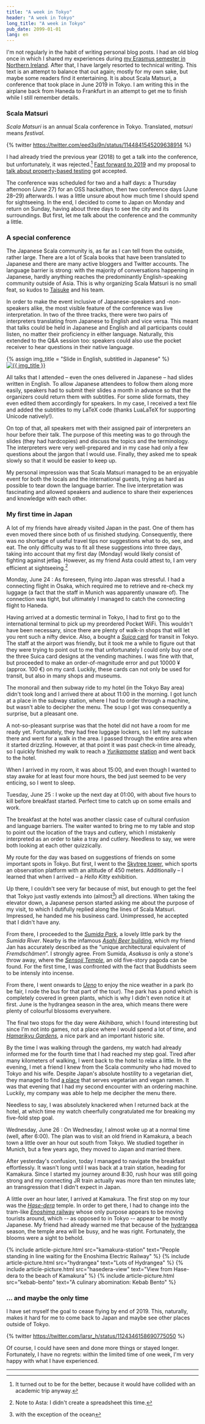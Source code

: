 ```yaml
---
title: "A week in Tokyo"
header: "A week in Tokyo"
long_title: "A week in Tokyo"
pub_date: 2099-01-01
lang: en
---
```


I'm not regularly in the habit of writing personal blog posts.
I had an old blog once in which I shared my experiences during [my Erasmus semester in Northern Ireland](/articles/erasmus).
After that, I have largely resorted to technical writing.
This text is an attempt to balance that out again; mostly for my own sake, but maybe some readers find it entertaining.
It is about Scala Matsuri, a conference that took place in June 2019 in Tokyo.
I am writing this in the airplane back from Haneda to Frankfurt in an attempt to get me to finish while I still remember details.

### Scala Matsuri

_Scala Matsuri_ is an annual Scala conference in Tokyo.
Translated, _matsuri_ means _festival_.

{% twitter https://twitter.com/eed3si9n/status/1144841545209638914 %}

I had already tried the previous year (2018) to get a talk into the conference, but unfortunately, it was rejected.[^1]
<a href="http://2019.scalamatsuri.org/index_en.html">Fast forward to 2019</a> and my proposal to <a href="/talks/property-testing">talk about property-based testing</a> got accepted.

The conference was scheduled for two and a half days: a Thursday afternoon (June 27) for an OSS hackathon, then two conference days (June 28–29) afterwards.
I was a little unsure about how much time I should spend for sightseeing.
In the end, I decided to come to Japan on Monday and return on Sunday, having about three days to see the city and its surroundings.
But first, let me talk about the conference and the community a little.

### A special conference

The Japanese Scala community is, as far as I can tell from the outside, rather large.
There are a lot of Scala books that have been translated to Japanese and there are many active bloggers and Twitter accounts.
The language barrier is strong: with the majority of conversations happening in Japanese, hardly anything reaches the predominantly English-speaking community outside of Asia.
This is why organizing Scala Matsuri is no small feat, so kudos to <a href="https://twitter.com/OE_uia">Taisuke</a> and his team.

In order to make the event inclusive of Japanese-speakers and -non-speakers alike, the most visible feature of the conference was live interpretation.
In two of the three tracks, there were two pairs of interpreters translating from Japanese to English and vice versa.
This meant that talks could be held in Japanese and English and all participants could listen, no matter their proficiency in either language.
Naturally, this extended to the Q&A session too: speakers could also use the pocket receiver to hear questions in their native language.

{% assign img_title = "Slide in English, subtitled in Japanese" %}
<a href="/img/articles/scala-matsuri/subtitled_slide.png" data-toggle="lightbox" class="figure-float-right" data-footer="{{ img_title }}">
  <img src="/img/articles/scala-matsuri/subtitled_slide.png" alt="{{ img_title }}" class="img-fluid img-thumbnail" data-toggle="tooltip" data-placement="bottom" title="{{ img_title }}">
</a>

All talks that I attended – even the ones delivered in Japanese – had slides written in English.
To allow Japanese attendees to follow them along more easily, speakers had to submit their slides a month in advance so that the organizers could return them with subtitles.
For some slide formats, they even edited them accordingly for speakers.
In my case, I received a text file and added the subtitles to my LaTeX code (thanks LuaLaTeX for supporting Unicode natively!).

On top of that, all speakers met with their assigned pair of interpreters an hour before their talk.
The purpose of this meeting was to go through the slides (they had hardcopies) and discuss the topics and the terminology.
The interpreters were very well-prepared and in my case had only a few questions about the jargon that I would use.
Finally, they asked me to speak slowly so that it would be easier to keep up.

My personal impression was that Scala Matsuri managed to be an enjoyable event for both the locals and the international guests, trying as hard as possible to tear down the language barrier.
The live interpretation was fascinating and allowed speakers and audience to share their experiences and knowledge with each other.

### My first time in Japan

A lot of my friends have already visited Japan in the past.
One of them has even moved there since both of us finished studying.
Consequently, there was no shortage of useful travel tips nor suggestions what to do, see, and eat.
The only difficulty was to fit all these suggestions into three days, taking into account that my first day (Monday) would likely consist of fighting against jetlag.
However, as my friend Asta could attest to, I am very efficient at sightseeing.[^2]

Monday, June 24
: As foreseen, flying into Japan was stressful.
  I had a connecting flight in Osaka, which required me to retrieve and re-check my luggage (a fact that the staff in Munich was apparently unaware of).
  The connection was tight, but ultimately I managed to catch the connecting flight to Haneda.

  Having arrived at a domestic terminal in Tokyo, I had to first go to the international terminal to pick up my preordered Pocket WiFi.
  This wouldn't have been necessary, since there are plenty of walk-in shops that will let you rent such a nifty device.
  Also, a bought a <a href="https://en.wikipedia.org/wiki/Suica">_Suica_ card</a> for transit in Tokyo.
  The staff at the airport was friendly, but it took me a while to figure out that they were trying to point out to me that unfortunately I could only buy one of the three Suica card designs at the vending machines.
  I was fine with that, but proceeded to make an order-of-magnitude error and put 10000 ¥ (approx. 100 €) on my card.
  Luckily, these cards can not only be used for transit, but also in many shops and museums.

  The monorail and then subway ride to my hotel (in the Tokyo Bay area) didn't took long and I arrived there at about 11:00 in the morning.
  I got lunch at a place in the subway station, where I had to order through a machine, but wasn't able to decipher the menu.
  The soup I got was consequently a surprise, but a pleasant one.

  A not-so-pleasant surprise was that the hotel did not have a room for me ready yet.
  Fortunately, they had free luggage lockers, so I left my suitcase there and went for a walk in the area.
  I passed through the entire area when it started drizzling.
  However, at that point it was past check-in time already, so I quickly finished my walk to reach a <a href="https://en.wikipedia.org/wiki/Yurikamome">_Yurikamome_</a> <a href="https://en.wikipedia.org/wiki/Tokyo_International_Cruise_Terminal_Station">station</a> and went back to the hotel.

  When I arrived in my room, it was about 15:00, and even though I wanted to stay awake for at least four more hours, the bed just seemed to be very enticing, so I went to sleep.

Tuesday, June 25
: I woke up the next day at 01:00, with about five hours to kill before breakfast started.
  Perfect time to catch up on some emails and work.

  The breakfast at the hotel was another classic case of cultural confusion and language barriers.
  The waiter wanted to bring me to my table and stop to point out the location of the trays and cutlery, which I mistakenly interpreted as an order to take a tray and cutlery.
  Needless to say, we were both looking at each other quizzically.

  My route for the day was based on suggestions of friends on some important spots in Tokyo.
  But first, I went to the <a href="https://en.wikipedia.org/wiki/Tokyo_Skytree">Skytree tower,</a> which sports an observation platform with an altitude of 450 meters.
  Additionally – I learned that when I arrived – a _Hello Kitty_ exhibition.

  Up there, I couldn't see very far because of mist, but enough to get the feel that Tokyo just vastly extends into (almost[^3]) all directions.
  When taking the elevator down, a Japanese person started asking me about the purpose of my visit, to which I dutifully replied along the lines of Scala Matsuri.
  Impressed, he handed me his business card.
  Unimpressed, he accepted that I didn't have any.

  From there, I proceeded to the <a href="https://en.wikipedia.org/wiki/Sumida_Park">_Sumida Park_</a>, a lovely little park by the _Sumida River_.
  Nearby is the infamous <a href="https://en.wikipedia.org/wiki/Asahi_Beer_Hall">_Asahi Beer_ building</a>, which my friend Jan has accurately described as the “unique architectural equivalent of _Fremdschämen_”.
  I strongly agree.
  From Sumida, _Asakusa_ is only a stone's throw away, where the <a href="https://en.wikipedia.org/wiki/Sens%C5%8D-ji">_Sensoji Temple_</a>, an old five-story pagoda can be found.
  For the first time, I was confronted with the fact that Buddhists seem to be intensly into incense.

  From there, I went onwards to <a href="https://en.wikipedia.org/wiki/Ueno_Park">_Ueno_</a> to enjoy the nice weather in a park (to be fair, I rode the bus for that part of the tour).
  The park has a pond which is completely covered in green plants, which is why I didn't even notice it at first.
  June is the hydrangea season in the area, which means there were plenty of colourful blossoms everywhere.

  The final two stops for the day were _Akihibara_, which I found interesting but since I'm not into games, not a place where I would spend a lot of time, and <a href="https://en.wikipedia.org/wiki/Hamarikyu_Gardens">_Hamarikyu Gardens_</a>, a nice park and an important historic site.

  By the time I was walking through the gardens, my watch had already informed me for the fourth time that I had reached my step goal.
  Tired after many kilometers of walking, I went back to the hotel to relax a little.
  In the evening, I met a friend I knew from the Scala community who had moved to Tokyo and his wife.
  Despite Japan's absolute hostility to a vegetarian diet, they managed to find <a href="https://soranoiro-vege.com/">a place</a> that serves vegetarian and vegan ramen.
  It was that evening that I had my second encounter with an ordering machine.
  Luckily, my company was able to help me decipher the menu there.

  Needless to say, I was absolutely knackered when I returned back at the hotel, at which time my watch cheerfully congratulated me for breaking my five-fold step goal.

Wednesday, June 26
: On Wednesday, I almost woke up at a normal time (well, after 6:00).
  The plan was to visit an old friend in Kamakura, a beach town a little over an hour out south from Tokyo.
  We studied together in Munich, but a few years ago, they moved to Japan and married there.

  After yesterday's confusion, today I managed to navigate the breakfast effortlessly.
  It wasn't long until I was back at a train station, heading for Kamakura.
  Since I started my journey around 8:30, rush hour was still going strong and my connecting JR train actually was more than ten minutes late; an transgression that I didn't expect in Japan.

  A little over an hour later, I arrived at Kamakura.
  The first stop on my tour was the <a href="https://en.wikipedia.org/wiki/Hase-dera_(Kamakura)">_Hase-dera_</a> temple.
  In order to get there, I had to change into the tram-like <a href="https://en.wikipedia.org/wiki/Enoshima_Electric_Railway">_Enoshima_ railway</a> whose only purpose appears to be moving tourists around, which -- as opposed to in Tokyo -- appear to be mostly Japanese.
  My friend had already warned me that because of the <a href="https://en.wikipedia.org/wiki/Hydrangea">hydrangea</a> season, the temple area will be busy, and he was right.
  Fortunately, the blooms were a sight to behold.

<div class="row mt-3 mb-3">
  {% include article-picture.html src="kamakura-station" text="People standing in line waiting for the Enoshima Electric Railway" %}
  {% include article-picture.html src="hydrangea" text="Lots of Hydrangea" %}
  {% include article-picture.html src="hasedera-view" text="View from Hase-dera to the beach of Kamakura" %}
  {% include article-picture.html src="kebab-bento" text="A culinary abomination: Kebab Bento" %}
</div>

### ... and maybe the only time

I have set myself the goal to cease flying by end of 2019.
This, naturally, makes it hard for me to come back to Japan and maybe see other places outside of Tokyo.

{% twitter https://twitter.com/larsr_h/status/1124346158690775050 %}

Of course, I could have seen and done more things or stayed longer.
Fortunately, I have no regrets: within the limited time of one week, I'm very happy with what I have experienced.

<hr>

[^1]: It turned out to be for the better, because it would have collided with an academic trip anyway.
[^2]: Note to Asta: I didn't create a spreadsheet this time.
[^3]: with the exception of the ocean
